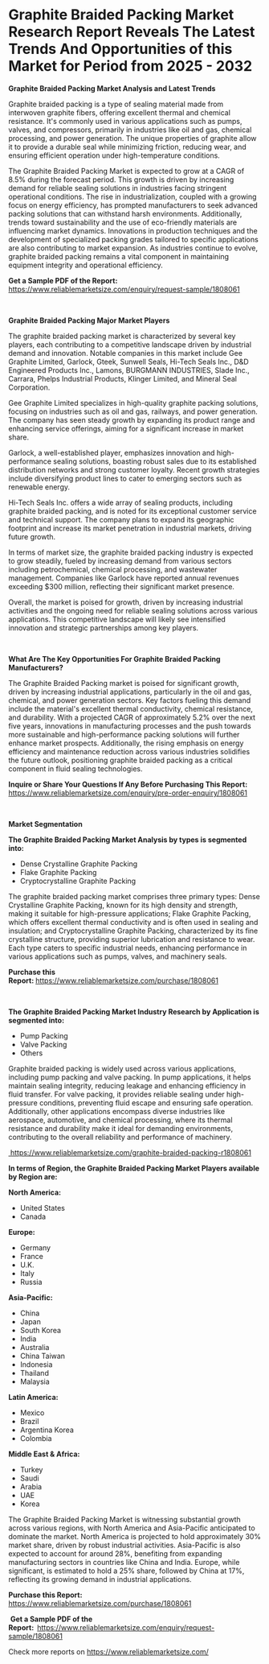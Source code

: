 <p><h1>Graphite Braided Packing Market Research Report Reveals The Latest Trends And Opportunities of this Market for Period from 2025 - 2032</h1></p><p><strong>Graphite Braided Packing Market Analysis and Latest Trends</strong></p>
<p><p>Graphite braided packing is a type of sealing material made from interwoven graphite fibers, offering excellent thermal and chemical resistance. It's commonly used in various applications such as pumps, valves, and compressors, primarily in industries like oil and gas, chemical processing, and power generation. The unique properties of graphite allow it to provide a durable seal while minimizing friction, reducing wear, and ensuring efficient operation under high-temperature conditions.</p><p>The Graphite Braided Packing Market is expected to grow at a CAGR of 8.5% during the forecast period. This growth is driven by increasing demand for reliable sealing solutions in industries facing stringent operational conditions. The rise in industrialization, coupled with a growing focus on energy efficiency, has prompted manufacturers to seek advanced packing solutions that can withstand harsh environments. Additionally, trends toward sustainability and the use of eco-friendly materials are influencing market dynamics. Innovations in production techniques and the development of specialized packing grades tailored to specific applications are also contributing to market expansion. As industries continue to evolve, graphite braided packing remains a vital component in maintaining equipment integrity and operational efficiency.</p></p>
<p><strong>Get a Sample PDF of the Report:&nbsp;</strong> <a href="https://www.reliablemarketsize.com/enquiry/request-sample/1808061?utm_campaign=2284&utm_medium=2&utm_source=Github&utm_content=ia&utm_term=02032025&utm_id=graphite-braided-packing">https://www.reliablemarketsize.com/enquiry/request-sample/1808061</a></p>
<p>&nbsp;</p>
<p><strong>Graphite Braided Packing Major Market Players</strong></p>
<p><p>The graphite braided packing market is characterized by several key players, each contributing to a competitive landscape driven by industrial demand and innovation. Notable companies in this market include Gee Graphite Limited, Garlock, Gteek, Sunwell Seals, Hi-Tech Seals Inc., D&D Engineered Products Inc., Lamons, BURGMANN INDUSTRIES, Slade Inc., Carrara, Phelps Industrial Products, Klinger Limited, and Mineral Seal Corporation.</p><p>Gee Graphite Limited specializes in high-quality graphite packing solutions, focusing on industries such as oil and gas, railways, and power generation. The company has seen steady growth by expanding its product range and enhancing service offerings, aiming for a significant increase in market share. </p><p>Garlock, a well-established player, emphasizes innovation and high-performance sealing solutions, boasting robust sales due to its established distribution networks and strong customer loyalty. Recent growth strategies include diversifying product lines to cater to emerging sectors such as renewable energy.</p><p>Hi-Tech Seals Inc. offers a wide array of sealing products, including graphite braided packing, and is noted for its exceptional customer service and technical support. The company plans to expand its geographic footprint and increase its market penetration in industrial markets, driving future growth.</p><p>In terms of market size, the graphite braided packing industry is expected to grow steadily, fueled by increasing demand from various sectors including petrochemical, chemical processing, and wastewater management. Companies like Garlock have reported annual revenues exceeding $300 million, reflecting their significant market presence. </p><p>Overall, the market is poised for growth, driven by increasing industrial activities and the ongoing need for reliable sealing solutions across various applications. This competitive landscape will likely see intensified innovation and strategic partnerships among key players.</p></p>
<p>&nbsp;</p>
<p><strong>What Are The Key Opportunities For Graphite Braided Packing Manufacturers?</strong></p>
<p><p>The Graphite Braided Packing market is poised for significant growth, driven by increasing industrial applications, particularly in the oil and gas, chemical, and power generation sectors. Key factors fueling this demand include the material's excellent thermal conductivity, chemical resistance, and durability. With a projected CAGR of approximately 5.2% over the next five years, innovations in manufacturing processes and the push towards more sustainable and high-performance packing solutions will further enhance market prospects. Additionally, the rising emphasis on energy efficiency and maintenance reduction across various industries solidifies the future outlook, positioning graphite braided packing as a critical component in fluid sealing technologies.</p></p>
<p><strong>Inquire or Share Your Questions If Any Before Purchasing This Report:</strong> <a href="https://www.reliablemarketsize.com/enquiry/pre-order-enquiry/1808061?utm_campaign=2284&utm_medium=2&utm_source=Github&utm_content=ia&utm_term=02032025&utm_id=graphite-braided-packing">https://www.reliablemarketsize.com/enquiry/pre-order-enquiry/1808061</a></p>
<p>&nbsp;</p>
<p><strong>Market Segmentation</strong></p>
<p><strong>The Graphite Braided Packing Market Analysis by types is segmented into:</strong></p>
<p><ul><li>Dense Crystalline Graphite Packing</li><li>Flake Graphite Packing</li><li>Cryptocrystalline Graphite Packing</li></ul></p>
<p><p>The graphite braided packing market comprises three primary types: Dense Crystalline Graphite Packing, known for its high density and strength, making it suitable for high-pressure applications; Flake Graphite Packing, which offers excellent thermal conductivity and is often used in sealing and insulation; and Cryptocrystalline Graphite Packing, characterized by its fine crystalline structure, providing superior lubrication and resistance to wear. Each type caters to specific industrial needs, enhancing performance in various applications such as pumps, valves, and machinery seals.</p></p>
<p><strong>Purchase this Report:&nbsp;</strong><a href="https://www.reliablemarketsize.com/purchase/1808061?utm_campaign=2284&utm_medium=2&utm_source=Github&utm_content=ia&utm_term=02032025&utm_id=graphite-braided-packing">https://www.reliablemarketsize.com/purchase/1808061</a></p>
<p>&nbsp;</p>
<p><strong>The Graphite Braided Packing Market Industry Research by Application is segmented into:</strong></p>
<p><ul><li>Pump Packing</li><li>Valve Packing</li><li>Others</li></ul></p>
<p><p>Graphite braided packing is widely used across various applications, including pump packing and valve packing. In pump applications, it helps maintain sealing integrity, reducing leakage and enhancing efficiency in fluid transfer. For valve packing, it provides reliable sealing under high-pressure conditions, preventing fluid escape and ensuring safe operation. Additionally, other applications encompass diverse industries like aerospace, automotive, and chemical processing, where its thermal resistance and durability make it ideal for demanding environments, contributing to the overall reliability and performance of machinery.</p></p>
<p><a href="https://www.reliablemarketsize.com/graphite-braided-packing-r1808061?utm_campaign=2284&utm_medium=2&utm_source=Github&utm_content=ia&utm_term=02032025&utm_id=graphite-braided-packing">&nbsp;https://www.reliablemarketsize.com/graphite-braided-packing-r1808061</a></p>
<p><strong>In terms of Region, the Graphite Braided Packing Market Players available by Region are:</strong></p>
<p>
    <p> <strong> North America: </strong>
        <ul>
            <li>United States</li>
            <li>Canada</li>
        </ul>
        </p> 
    <p> <strong> Europe: </strong>
        <ul>
            <li>Germany</li>
            <li>France</li>
            <li>U.K.</li>
            <li>Italy</li>
            <li>Russia</li>
        </ul>
        </p> 
    <p> <strong> Asia-Pacific: </strong>
        <ul>
            <li>China</li>
            <li>Japan</li>
            <li>South Korea</li>
            <li>India</li>
            <li>Australia</li>
            <li>China Taiwan</li>
            <li>Indonesia</li>
            <li>Thailand</li>
            <li>Malaysia</li>
        </ul>
        </p> 
    <p> <strong> Latin America: </strong>
        <ul>
            <li>Mexico</li>
            <li>Brazil</li>
            <li>Argentina Korea</li>
            <li>Colombia</li>
        </ul>
        </p> 
    <p> <strong> Middle East & Africa: </strong>
        <ul>
            <li>Turkey</li>
            <li>Saudi</li>
            <li>Arabia</li>
            <li>UAE</li>
            <li>Korea</li>
        </ul>
    </p>
    </p>
<p><p>The Graphite Braided Packing Market is witnessing substantial growth across various regions, with North America and Asia-Pacific anticipated to dominate the market. North America is projected to hold approximately 30% market share, driven by robust industrial activities. Asia-Pacific is also expected to account for around 28%, benefiting from expanding manufacturing sectors in countries like China and India. Europe, while significant, is estimated to hold a 25% share, followed by China at 17%, reflecting its growing demand in industrial applications.</p></p>
<p><strong>Purchase this Report: </strong><a href="https://www.reliablemarketsize.com/purchase/1808061?utm_campaign=2284&utm_medium=2&utm_source=Github&utm_content=ia&utm_term=02032025&utm_id=graphite-braided-packing">https://www.reliablemarketsize.com/purchase/1808061</a></p>
<p>&nbsp;<strong>Get a Sample PDF of the Report:&nbsp;&nbsp;</strong><a href="https://www.reliablemarketsize.com/enquiry/request-sample/1808061?utm_campaign=2284&utm_medium=2&utm_source=Github&utm_content=ia&utm_term=02032025&utm_id=graphite-braided-packing">https://www.reliablemarketsize.com/enquiry/request-sample/1808061</a></p>
<p><strong></strong></p>
<p>Check more reports on <a href="https://www.reliablemarketsize.com/?utm_campaign=2284&utm_medium=2&utm_source=Github&utm_content=ia&utm_term=02032025&utm_id=graphite-braided-packing">https://www.reliablemarketsize.com/</a></p>